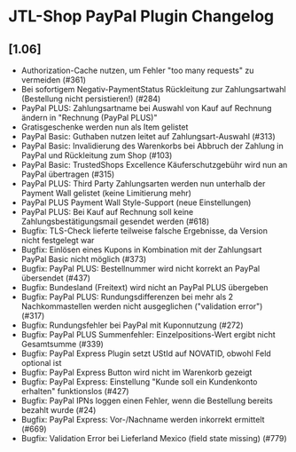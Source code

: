 # JTL-Shop PayPal Plugin Changelog

## [1.06]

* Authorization-Cache nutzen, um Fehler "too many requests" zu vermeiden (#361)
* Bei sofortigem Negativ-PaymentStatus Rückleitung zur Zahlungsartwahl (Bestellung nicht persistieren!) (#284)
* PayPal PLUS: Zahlungsartname bei Auswahl von Kauf auf Rechnung ändern in "Rechnung (PayPal PLUS)"
* Gratisgeschenke werden nun als Item gelistet
* PayPal Basic: Guthaben nutzen leitet auf Zahlungsart-Auswahl (#313)
* PayPal Basic: Invalidierung des Warenkorbs bei Abbruch der Zahlung in PayPal und Rückleitung zum Shop (#103)
* PayPal Basic: TrustedShops Excellence Käuferschutzgebühr wird nun an PayPal übertragen (#315)
* PayPal PLUS: Third Party Zahlungsarten werden nun unterhalb der Payment Wall gelistet (keine Limitierung mehr)
* PayPal PLUS Payment Wall Style-Support (neue Einstellungen)
* PayPal PLUS: Bei Kauf auf Rechnung soll keine Zahlungsbestätigungsmail gesendet werden (#618)
* Bugfix: TLS-Check lieferte teilweise falsche Ergebnisse, da Version nicht festgelegt war
* Bugfix: Einlösen eines Kupons in Kombination mit der Zahlungsart PayPal Basic nicht möglich (#373)
* Bugfix: PayPal PLUS: Bestellnummer wird nicht korrekt an PayPal übersendet (#437)
* Bugfix: Bundesland (Freitext) wird nicht an PayPal PLUS übergeben
* Bugfix: PayPal PLUS: Rundungsdifferenzen bei mehr als 2 Nachkommastellen werden nicht ausgeglichen ("validation error") (#317)
* Bugfix: Rundungsfehler bei PayPal mit Kuponnutzung (#272)
* Bugfix: PayPal PLUS Summenfehler: Einzelpositions-Wert ergibt nicht Gesamtsumme (#339)
* Bugfix: PayPal Express Plugin setzt UStId auf NOVATID, obwohl Feld optional ist
* Bugfix: PayPal Express Button wird nicht im Warenkorb gezeigt
* Bugfix: PayPal Express: Einstellung "Kunde soll ein Kundenkonto erhalten" funktionslos (#427)
* Bugfix: PayPal IPNs loggen einen Fehler, wenn die Bestellung bereits bezahlt wurde (#24)
* Bugfix: PayPal Express: Vor-/Nachname werden inkorrekt ermittelt (#669)
* Bugfix: Validation Error bei Lieferland Mexico (field state missing) (#779)
